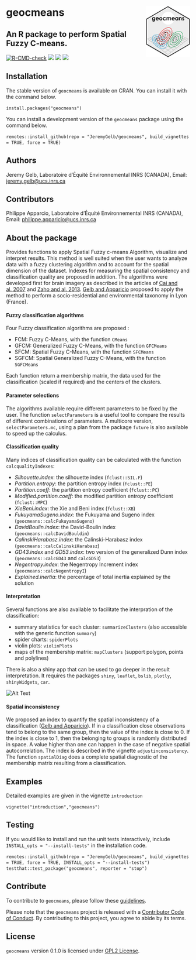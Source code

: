 
<!-- README.md is generated from README.Rmd. Please edit that file -->

# geocmeans <img src='man/figures/geocmeans_logo.png' align="right" height="138.5" />

## An R package to perform Spatial Fuzzy C-means.

<!-- badges: start -->

[![R-CMD-check](https://github.com/JeremyGelb/geocmeans/actions/workflows/R-CMD-check.yaml/badge.svg)](https://github.com/JeremyGelb/geocmeans/actions/workflows/R-CMD-check.yaml)
[![](https://img.shields.io/badge/devel%20version-0.1.1.9000-green.svg)](https://github.com/JeremyGelb/geocmeans)
[![](https://www.r-pkg.org/badges/version/geocmeans?color=blue)](https://cran.r-project.org/package=geocmeans)
[![](http://cranlogs.r-pkg.org/badges/grand-total/geocmeans?color=blue)](https://cran.r-project.org/package=geocmeans)
<!-- badges: end -->

## Installation

The stable version of `geocmeans` is available on CRAN. You can install
it with the command below.

    install.packages("geocmeans")

You can install a development version of the `geocmeans` package using
the command below.

    remotes::install_github(repo = "JeremyGelb/geocmeans", build_vignettes = TRUE, force = TRUE)

## Authors

Jeremy Gelb, Laboratoire d’Équité Environnemental INRS (CANADA), Email:
<jeremy.gelb@ucs.inrs.ca>

## Contributors

Philippe Apparcio, Laboratoire d’Équité Environnemental INRS (CANADA),
Email: <philippe.apparicio@ucs.inrs.ca>

## About the package

Provides functions to apply Spatial Fuzzy c-means Algorithm, visualize
and interpret results. This method is well suited when the user wants to
analyze data with a fuzzy clustering algorithm and to account for the
spatial dimension of the dataset. Indexes for measuring the spatial
consistency and classification quality are proposed in addition. The
algorithms were developed first for brain imagery as described in the
articles of [Cai and
al. 2007](https://doi.org/10.1016/j.patcog.2006.07.011) and [Zaho and
al. 2013](https://doi.org/10.1016/j.dsp.2012.09.016). [Gelb and
Apparicio](https://doi.org/10.4000/cybergeo.36414) proposed to apply the
method to perform a socio-residential and environmental taxonomy in Lyon
(France).

#### Fuzzy classification algorithms

Four Fuzzy classification algorithms are proposed :

-   FCM: Fuzzy C-Means, with the function `CMeans`
-   GFCM: Generalized Fuzzy C-Means, with the function `GFCMeans`
-   SFCM: Spatial Fuzzy C-Means, with the function `SFCMeans`
-   SGFCM: Spatial Generalized Fuzzy C-Means, with the function
    `SGFCMeans`

Each function return a membership matrix, the data used for the
classification (scaled if required) and the centers of the clusters.

#### Parameter selections

The algorithms available require different parameters to be fixed by the
user. The function `selectParameters` is a useful tool to compare the
results of different combinations of parameters. A multicore version,
`selectParameters.mc`, using a plan from the package `future` is also
available to speed up the calculus.

#### Classification quality

Many indices of classification quality can be calculated with the
function `calcqualityIndexes`:

-   *Silhouette.index*: the silhouette index (`fclust::SIL.F`)
-   *Partition.entropy*: the partition entropy index (`fclust::PE`)
-   *Partition.coeff*: the partition entropy coefficient (`fclust::PC`)
-   *Modified.partition.coeff*: the modified partition entropy
    coefficient (`fclust::MPC`)
-   *XieBeni.index*: the Xie and Beni index (`fclust::XB`)
-   *FukuyamaSugeno.index*: the Fukuyama and Sugeno index
    (`geocmeans::calcFukuyamaSugeno`)
-   *DavidBoulin.index*: the David-Boulin index
    (`geocmeans::calcDavidBouldin`)
-   *CalinskiHarabasz.index*: the Calinski-Harabasz index
    (`geocmeans::calcCalinskiHarabasz`)
-   *GD43.index* and *GD53.index*: two version of the generalized Dunn
    index (`geocmeans::calcGD43` and `calcGD53`)
-   *Negentropy.index*: the Negentropy Increment index
    (`geocmeans::calcNegentropyI`)
-   *Explained.inertia*: the percentage of total inertia explained by
    the solution

#### Interpretation

Several functions are also available to facilitate the interpration of
the classification:

-   summary statistics for each cluster: `summarizeClusters` (also
    accessible with the generic function `summary`)
-   spider charts: `spiderPlots`
-   violin plots: `violinPlots`
-   maps of the membership matrix: `mapClusters` (support polygon,
    points and polylines)

There is also a shiny app that can be used to go deeper in the result
interpretation. It requires the packages `shiny`, `leaflet`, `bslib`,
`plotly`, `shinyWidgets`, `car`.

![Alt
Text](https://raw.githubusercontent.com/JeremyGelb/geocmeans/master/.github/gif/app_viz.gif)

#### Spatial inconsistency

We proposed an index to quantify the spatial inconsistency of a
classification ([Gelb and
Apparicio](https://doi.org/10.4000/cybergeo.36414)). If in a
classification close observations tend to belong to the same group, then
the value of the index is close to 0. If the index is close to 1, then
the belonging to groups is randomly distributed in space. A value higher
than one can happen in the case of negative spatial autocorrelation. The
index is described in the vignette `adjustinconsistency`. The function
`spatialDiag` does a complete spatial diagnostic of the membership
matrix resulting from a classification.

## Examples

Detailed examples are given in the vignette `introduction`

    vignette("introduction","geocmeans")

## Testing

If you would like to install and run the unit tests interactively,
include `INSTALL_opts = "--install-tests"` in the installation code.

    remotes::install_github(repo = "JeremyGelb/geocmeans", build_vignettes = TRUE, force = TRUE, INSTALL_opts = "--install-tests")
    testthat::test_package("geocmeans", reporter = "stop")

## Contribute

To contribute to `geocmeans`, please follow these
[guidelines](https://github.com/JeremyGelb/geocmeans/blob/master/CONTRIBUTING.md).

Please note that the `geocmeans` project is released with a [Contributor
Code of
Conduct](https://github.com/JeremyGelb/geocmeans/blob/master/CONDUCT.md).
By contributing to this project, you agree to abide by its terms.

## License

`geocmeans` version 0.1.0 is licensed under [GPL2
License](https://github.com/JeremyGelb/geocmeans/blob/master/LICENSE.txt).
